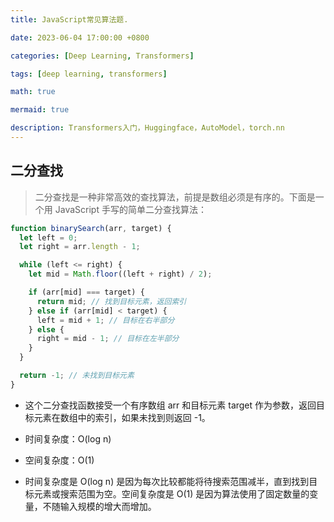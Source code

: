 ```yaml
---
title: JavaScript常见算法题.

date: 2023-06-04 17:00:00 +0800

categories: [Deep Learning, Transformers]

tags: [deep learning, transformers]

math: true

mermaid: true

description: Transformers入门，Huggingface，AutoModel，torch.nn
---
```



## 二分查找

>二分查找是一种非常高效的查找算法，前提是数组必须是有序的。下面是一个用 JavaScript 手写的简单二分查找算法：

``` javascript
function binarySearch(arr, target) {
  let left = 0;
  let right = arr.length - 1;

  while (left <= right) {
    let mid = Math.floor((left + right) / 2);

    if (arr[mid] === target) {
      return mid; // 找到目标元素，返回索引
    } else if (arr[mid] < target) {
      left = mid + 1; // 目标在右半部分
    } else {
      right = mid - 1; // 目标在左半部分
    }
  }

  return -1; // 未找到目标元素
}

```
- 这个二分查找函数接受一个有序数组 arr 和目标元素 target 作为参数，返回目标元素在数组中的索引，如果未找到则返回 -1。

- 时间复杂度：O(log n)
- 空间复杂度：O(1)

- 时间复杂度是 O(log n) 是因为每次比较都能将待搜索范围减半，直到找到目标元素或搜索范围为空。空间复杂度是 O(1) 是因为算法使用了固定数量的变量，不随输入规模的增大而增加。